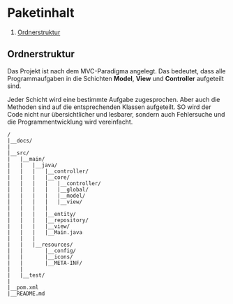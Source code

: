 # Paketinhalt

1. [Ordnerstruktur](#ordnerstruktur)

## Ordnerstruktur

Das Projekt ist nach dem MVC-Paradigma angelegt. Das bedeutet, dass alle
Programmaufgaben in die Schichten **Model**, **View** und **Controller**
aufgeteilt sind.

Jeder Schicht wird eine bestimmte Aufgabe zugesprochen. Aber auch die
Methoden sind auf die entsprechenden Klassen aufgeteilt. SO wird der
Code nicht nur übersichtlicher und lesbarer, sondern auch Fehlersuche
und die Programmentwicklung wird vereinfacht.

````
/
|__docs/
|
|__src/
|   |__main/
|   |   |__java/
|   |   |   |__controller/
|   |   |   |__core/
|   |   |   |   |__controller/
|   |   |   |   |__global/
|   |   |   |   |__model/
|   |   |   |   |__view/
|   |   |   |   
|   |   |   |__entity/
|   |   |   |__repository/
|   |   |   |__view/
|   |   |   |__Main.java
|   |   |
|   |   |__resources/
|   |       |__config/
|   |       |__icons/
|   |       |__META-INF/
|   |   
|   |__test/
|
|__pom.xml
|__README.md
````
